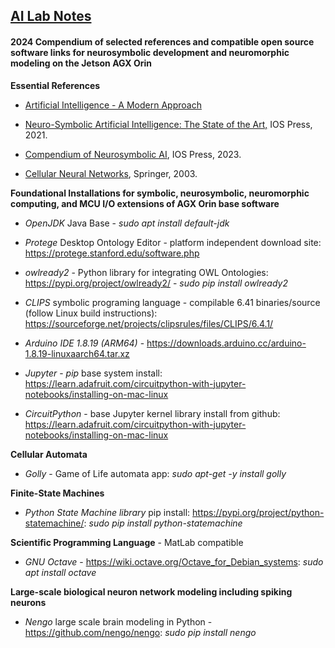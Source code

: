 ## <u>AI Lab Notes</u>

#### **2024 Compendium of selected references and compatible open source software links for neurosymbolic development and neuromorphic modeling on the Jetson AGX Orin**

**Essential References**
- [Artificial Intelligence - A Modern Approach](http://aima.cs.berkeley.edu/index.html)

- [Neuro-Symbolic Artificial Intelligence: The State of the Art,](https://ebooks.iospress.nl/ISBN/978-1-64368-245-7) IOS Press, 2021.

- [Compendium of Neurosymbolic AI](https://ebooks.iospress.nl/volume/compendium-of-neurosymbolic-artificial-intelligence), IOS Press, 2023.
  
- [Cellular Neural Networks](https://link.springer.com/chapter/10.1007/978-94-017-0261-4_1), Springer, 2003.

 
**Foundational Installations for symbolic, neurosymbolic, neuromorphic computing, and MCU I/O extensions of AGX Orin base software**

 - *OpenJDK* Java Base -  *sudo apt install default-jdk*

 - *Protege* Desktop Ontology Editor - platform independent download site: https://protege.stanford.edu/software.php

- *owlready2* - Python library for integrating OWL Ontologies: https://pypi.org/project/owlready2/ - *sudo pip install owlready2*

 - *CLIPS* symbolic programing language - compilable 6.41 binaries/source (follow Linux build instructions): https://sourceforge.net/projects/clipsrules/files/CLIPS/6.4.1/
   
 - *Arduino IDE 1.8.19 (ARM64)* - https://downloads.arduino.cc/arduino-1.8.19-linuxaarch64.tar.xz
 
 - *Jupyter* - *pip* base system install: https://learn.adafruit.com/circuitpython-with-jupyter-notebooks/installing-on-mac-linux

 - *CircuitPython* - base Jupyter kernel library install from github: https://learn.adafruit.com/circuitpython-with-jupyter-notebooks/installing-on-mac-linux

**Cellular Automata**

 - *Golly* - Game of Life automata app: *sudo apt-get -y install golly*
   
**Finite-State Machines**

 - *Python State Machine library* pip install: https://pypi.org/project/python-statemachine/: *sudo pip install python-statemachine*

**Scientific Programming Language** - MatLab compatible

 - *GNU Octave* - https://wiki.octave.org/Octave_for_Debian_systems:    *sudo apt install octave*

**Large-scale biological neuron network modeling including spiking neurons**
 - *Nengo* large scale brain modeling in Python - https://github.com/nengo/nengo: *sudo pip install nengo*
